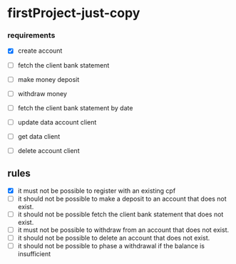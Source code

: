 # firstProject-just-copy

### requirements

- [x] create account
- [ ] fetch the client bank statement
- [ ] make money deposit
- [ ] withdraw money
- [ ] fetch the client bank statement by date
- [ ] update data account client
- [ ] get data client
- [ ] delete account client


## rules

- [x] it must not be possible to register with an existing cpf
- [ ] it should not be possible to make a deposit to an account that does not exist.
- [ ] it should not be possible fetch the client bank statement that does not exist.
- [ ] it must not be possible to withdraw from an account that does not exist.
- [ ] it should not be possible to delete an account that does not exist.
- [ ] it should not be possible to phase a withdrawal if the balance is insufficient
